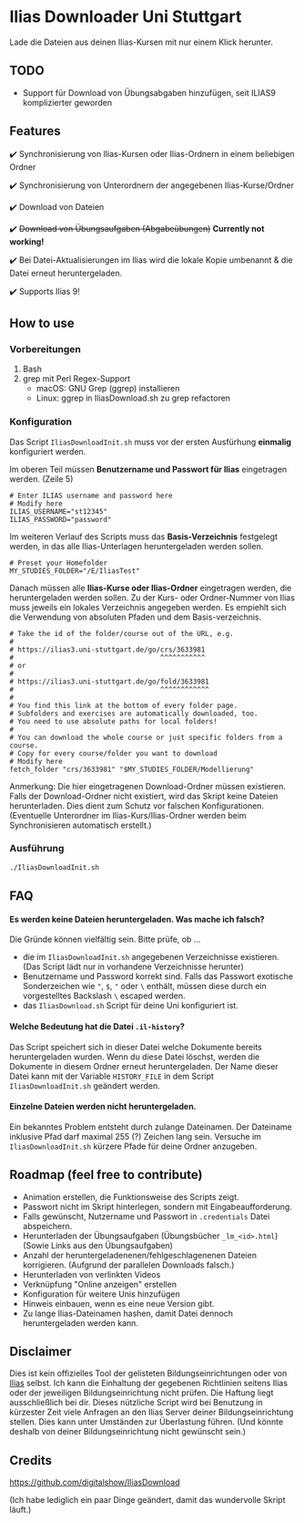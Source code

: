 # Ilias Downloader Uni Stuttgart

Lade die Dateien aus deinen Ilias-Kursen mit nur einem Klick herunter.

## TODO

- Support für Download von Übungsabgaben hinzufügen, seit ILIAS9 komplizierter geworden

## Features

:heavy_check_mark: Synchronisierung von Ilias-Kursen oder Ilias-Ordnern in einem beliebigen Ordner

:heavy_check_mark: Synchronisierung von Unterordnern der angegebenen Ilias-Kurse/Ordner

:heavy_check_mark: Download von Dateien

:heavy_check_mark: ~~Download von Übungsaufgaben (Abgabeübungen)~~ **Currently not working!**

:heavy_check_mark: Bei Datei-Aktualisierungen im Ilias wird die lokale Kopie umbenannt & die Datei erneut heruntergeladen.

:heavy_check_mark: Supports Ilias 9!

## How to use

### Vorbereitungen

1. Bash
2. grep mit Perl Regex-Support
   - macOS: GNU Grep (ggrep) installieren
   - Linux: ggrep in IliasDownload.sh zu grep refactoren

### Konfiguration

Das Script `IliasDownloadInit.sh` muss vor der ersten Ausfürhung **einmalig** konfiguriert werden.

Im oberen Teil müssen **Benutzername und Passwort für Ilias** eingetragen werden. (Zeile 5)

```shell
# Enter ILIAS username and password here
# Modify here
ILIAS_USERNAME="st12345"
ILIAS_PASSWORD="password"
```

Im weiteren Verlauf des Scripts muss das **Basis-Verzeichnis** festgelegt werden, in das alle Ilias-Unterlagen heruntergeladen werden sollen.

```shell
# Preset your Homefolder
MY_STUDIES_FOLDER="/E/IliasTest"
```

Danach müssen alle **Ilias-Kurse oder Ilias-Ordner** eingetragen werden, die heruntergeladen werden sollen. Zu der Kurs- oder Ordner-Nummer von Ilias muss jeweils ein lokales Verzeichnis angegeben werden. Es empiehlt sich die Verwendung von absoluten Pfaden und dem Basis-verzeichnis.

```shell
# Take the id of the folder/course out of the URL, e.g.
#
# https://ilias3.uni-stuttgart.de/go/crs/3633981
#                                    ^^^^^^^^^^^
# or
#
# https://ilias3.uni-stuttgart.de/go/fold/3633981
#                                    ^^^^^^^^^^^^
#
# You find this link at the bottom of every folder page.
# Subfolders and exercises are automatically downloaded, too.
# You need to use absolute paths for local folders!
#
# You can download the whole course or just specific folders from a course.
# Copy for every course/folder you want to download
# Modify here
fetch_folder "crs/3633981" "$MY_STUDIES_FOLDER/Modellierung"
```

Anmerkung: Die hier eingetragenen Download-Ordner müssen existieren. Falls der Download-Ordner nicht existiert, wird das Skript keine Dateien herunterladen. Dies dient zum Schutz vor falschen Konfigurationen. (Eventuelle Unterordner im Ilias-Kurs/Ilias-Ordner werden beim Synchronisieren automatisch erstellt.)

### Ausführung

```sh
./IliasDownloadInit.sh
```

## FAQ

#### Es werden keine Dateien heruntergeladen. Was mache ich falsch?

Die Gründe können vielfältig sein. Bitte prüfe, ob ...

- die im `IliasDownloadInit.sh` angegebenen Verzeichnisse existieren. (Das Script lädt nur in vorhandene Verzeichnisse herunter)
- Benutzername und Password korrekt sind. Falls das Passwort exotische Sonderzeichen wie `"`, `$`, `"` oder `\` enthält, müssen diese durch ein vorgestelltes Backslash `\` escaped werden.
- das `IliasDownload.sh` Script für deine Uni konfiguriert ist.

#### Welche Bedeutung hat die Datei `.il-history`?

Das Script speichert sich in dieser Datei welche Dokumente bereits heruntergeladen wurden. Wenn du diese Datei löschst, werden die Dokumente in diesem Ordner erneut heruntergeladen.
Der Name dieser Datei kann mit der Variable `HISTORY_FILE` in dem Script `IliasDownloadInit.sh` geändert werden.

#### Einzelne Dateien werden nicht heruntergeladen.

Ein bekanntes Problem entsteht durch zulange Dateinamen. Der Dateiname inklusive Pfad darf maximal 255 (?) Zeichen lang sein. Versuche im `IliasDownloadInit.sh` kürzere Pfade für deine Ordner anzugeben.

## Roadmap (feel free to contribute)

- Animation erstellen, die Funktionsweise des Scripts zeigt.
- Passwort nicht im Skript hinterlegen, sondern mit Eingabeaufforderung.
- Falls gewünscht, Nutzername und Passwort in `.credentials` Datei abspeichern.
- Herunterladen der Übungsaufgaben (Übungsbücher `_lm_<id>.html`) (Sowie Links aus den Übungsaufgaben)
- Anzahl der heruntergeladenenen/fehlgeschlagenenen Dateien korrigieren. (Aufgrund der parallelen Downloads falsch.)
- Herunterladen von verlinkten Videos
- Verknüpfung "Online anzeigen" erstellen
- Konfiguration für weitere Unis hinzufügen
- Hinweis einbauen, wenn es eine neue Version gibt.
- Zu lange Ilias-Dateinamen hashen, damit Datei dennoch heruntergeladen werden kann.

## Disclaimer

Dies ist kein offizielles Tool der gelisteten Bildungseinrichtungen oder von [Ilias](https://www.ilias.de/) selbst. Ich kann die Einhaltung der gegebenen Richtlinien seitens Ilias oder der jeweiligen Bildungseinrichtung nicht prüfen. Die Haftung liegt ausschließlich bei dir. Dieses nützliche Script wird bei Benutzung in kürzester Zeit viele Anfragen an den Ilias Server deiner Bildungseinrichtung stellen. Dies kann unter Umständen zur Überlastung führen. (Und könnte deshalb von deiner Bildungseinrichtung nicht gewünscht sein.)

## Credits

https://github.com/digitalshow/IliasDownload

(Ich habe lediglich ein paar Dinge geändert, damit das wundervolle Skript läuft.)
